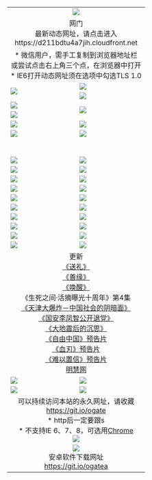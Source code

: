 ﻿<table>
  <tr></tr>
  <tr><td colspan=2 align=center><img src="https://cloud.githubusercontent.com/assets/11880933/13434984/f430fae2-e012-11e5-814f-c2df1e82b247.jpg" /></td></tr>
  <tr><td colspan=2 align=center>网门<br>最新动态网址，请点击进入
<br>https://d211bdtu4a7jih.cloudfront.net
    </td>
  </tr>
  <tr>
    <td colspan=2 align=center>* 微信用户，需手工复制到浏览器地址栏<br>或尝试点击右上角三个点，在浏览器中打开
    <br>* IE6打开动态网址须在选项中勾选TLS 1.0</td>
  </tr>
  <tr>
    <td rowspan=2><a href="https://d211bdtu4a7jih.cloudfront.net/ogUP.aspx?name=11DKC.mp4&list=11DKC" target="_blank"><img src="https://d211bdtu4a7jih.cloudfront.net/Up/11DKC1.jpg" /></a></td> 
    <td><div><a href="https://d211bdtu4a7jih.cloudfront.net/ogUP.aspx?name=LRWS.mp4&list=LRWS" target="_blank"><img src="https://d211bdtu4a7jih.cloudfront.net/Up/LRWS.jpg" /></a></td>
   </tr>
  <tr>
    <td><a href="https://d211bdtu4a7jih.cloudfront.net/ogNiceVedio.aspx" target="_blank"><img src="https://d211bdtu4a7jih.cloudfront.net/Up/11TGKDY.jpg" /></a></td>
  </tr>
  <tr>
    <td><a href="https://d211bdtu4a7jih.cloudfront.net/ogUP.aspx?name=JQR.mp4&count=2" target="_blank"><img src="https://d211bdtu4a7jih.cloudfront.net/Up/JQR.jpg" /></a></td>   
    <td rowspan=2><a href="https://d211bdtu4a7jih.cloudfront.net/ogUP.aspx?name=JP.mp4&count=9" target="_blank"><img src="https://d211bdtu4a7jih.cloudfront.net/Up/JP.jpg" /></td>
  </tr>
  <tr>
    <td><a href="https://d211bdtu4a7jih.cloudfront.net/ogUP.aspx?name=WH.mp4" target="_blank"><img src="https://d211bdtu4a7jih.cloudfront.net/Up/WH.jpg" /></a></td>
  </tr>
  <tr>
    <td><a href="https://d211bdtu4a7jih.cloudfront.net/ogUP.aspx?name=SSZJ.mp4&list=SSZJ" target="_blank"><img src="https://d211bdtu4a7jih.cloudfront.net/Up/SSZJ.jpg" /></a></td>
    <td><a href="https://d211bdtu4a7jih.cloudfront.net/ogUP.aspx?name=1XQK.mp4&count=13" target="_blank"><img src="https://d211bdtu4a7jih.cloudfront.net/Up/1XQK.jpg" /></a</td>
  </tr>
  <tr>
    <td><a href="https://d211bdtu4a7jih.cloudfront.net/ogUP.aspx?name=ZY.mp4&count=2015|16" target="_blank"><img src="https://d211bdtu4a7jih.cloudfront.net/Up/ZY.jpg" /></a</td>
    <td><a href="https://d211bdtu4a7jih.cloudfront.net/ogUP.aspx?name=XTFY.mp4&count=B|2,A|24" target="_blank"><img src="https://d211bdtu4a7jih.cloudfront.net/Up/XTFY.jpg" /></a></td>
  </tr>
  <tr height="40">
  </tr>
  <tr>
    <td><a href="https://d211bdtu4a7jih.cloudfront.net/ogUP.aspx?name=4SQQ.mp4&list=4SQQ" target="_blank"><img src="https://d211bdtu4a7jih.cloudfront.net/Up/4SQQ0.jpg"/></a></td>
    <td><a href="https://d211bdtu4a7jih.cloudfront.net/ogUP.aspx?name=4SHQ.mp4&list=4SHQ" target="_blank"><img src="https://d211bdtu4a7jih.cloudfront.net/Up/4SHQ0.jpg"/></a></td>
  </tr>
  <tr>
    <td><a href="https://d211bdtu4a7jih.cloudfront.net/ogUP.aspx?name=4SZG.mp4&list=4SZG" target="_blank"><img src="https://d211bdtu4a7jih.cloudfront.net/Up/4SZG0.jpg"/></a></td>
    <td><a href="https://d211bdtu4a7jih.cloudfront.net/ogUP.aspx?name=4SDJ.mp4&list=4SDJ" target="_blank"><img src="https://d211bdtu4a7jih.cloudfront.net/Up/4SDJ0.jpg"/></a></td>
  </tr>
  <tr>
    <td><a href="https://d211bdtu4a7jih.cloudfront.net/ogUP.aspx?name=4SGX.mp4&list=4SGX" target="_blank"><img src="https://d211bdtu4a7jih.cloudfront.net/Up/4SGX0.jpg"/></a></td>
    <td><a href="https://d211bdtu4a7jih.cloudfront.net/ogUP.aspx?name=4SHD.mp4&list=4SHD" target="_blank"><img src="https://d211bdtu4a7jih.cloudfront.net/Up/4SHD0.jpg"/></a></td>
  </tr>
  <tr>
    <td><a href="https://d211bdtu4a7jih.cloudfront.net/ogUP.aspx?name=4CTX.mp4&list=4CTX" target="_blank"><img src="https://d211bdtu4a7jih.cloudfront.net/Up/4CTX0.jpg"/></a></td>
    <td><a href="https://d211bdtu4a7jih.cloudfront.net/ogUP.aspx?name=4CWZ.mp4&list=4CWZ" target="_blank"><img src="https://d211bdtu4a7jih.cloudfront.net/Up/4CWZ0.jpg"/></a></td>
  </tr>
  <tr>
    <td><a href="https://d211bdtu4a7jih.cloudfront.net/onUP.aspx?name=https://d1lqqjldbsh7xo.cloudfront.net/" target="_blank"><img src="https://d211bdtu4a7jih.cloudfront.net/Up/0DTW.jpg"/></a></td>
    <td><a href="https://d211bdtu4a7jih.cloudfront.net/onUP.aspx?name=https://d240ns8up8earz.cloudfront.net/acenter/" target="_blank"><img src="https://d211bdtu4a7jih.cloudfront.net/Up/0TDW.jpg" /></a></td>
  </tr>
  <tr>
    <td><a href="https://d211bdtu4a7jih.cloudfront.net/onUP.aspx?name=https://d4508d6vomz2p.cloudfront.net/gb/nsc413.htm" target="_blank"><img src="https://d211bdtu4a7jih.cloudfront.net/Up/0DJY.jpg" /></a></td>
    <td><a href="https://d211bdtu4a7jih.cloudfront.net/onUP.aspx?name=https://dilo7bqpjb57y.cloudfront.net/xtr/gb/prog204.html" target="_blank"><img src="https://d211bdtu4a7jih.cloudfront.net/Up/0XTR.jpg" /></a></td>
  </tr>
  <tr>
    <td><a href="https://d211bdtu4a7jih.cloudfront.net/onUP.aspx?name=https://d3aj00iefsmfgc.cloudfront.net/" target="_blank"><img src="https://d211bdtu4a7jih.cloudfront.net/Up/0MHW.jpg" /></a></td>
    <td><a href="https://d211bdtu4a7jih.cloudfront.net/onUP.aspx?name=https://d20wz7qt14x5d2.cloudfront.net/" target="_blank"><img src="https://d211bdtu4a7jih.cloudfront.net/Up/0ZJW.jpg" /></a></td>
  </tr>
  <tr>
    <td><a href="https://d211bdtu4a7jih.cloudfront.net/ogUP.aspx?name=0FG.zip" target="_blank"><img src="https://d211bdtu4a7jih.cloudfront.net/Up/0FG.jpg" /></a></td>
    <td><a href="https://d211bdtu4a7jih.cloudfront.net/ogUP.aspx?name=0FGA.apk" target="_blank"><img src="https://d211bdtu4a7jih.cloudfront.net/Up/0FGA.jpg" /></a></td>
  </tr>
  <tr>
    <td><a href="https://d211bdtu4a7jih.cloudfront.net/ogUP.aspx?name=0U.zip" target="_blank"><img src="https://d211bdtu4a7jih.cloudfront.net/Up/0U.jpg" /></a></td>
    <td><a href="https://d211bdtu4a7jih.cloudfront.net/ogUP.aspx?name=0UA.apk" target="_blank"><img src="https://d211bdtu4a7jih.cloudfront.net/Up/0UA.jpg" /></a></td>
  </tr>
  <tr>
    <td><a href="https://d211bdtu4a7jih.cloudfront.net/ogUP.aspx?name=0iPPOTV.zip" target="_blank"><img src="https://d211bdtu4a7jih.cloudfront.net/Up/0iPPOTV.jpg" /></a></td>
    <td><a href="https://d211bdtu4a7jih.cloudfront.net/ogUP.aspx?name=0iNTD.apk" target="_blank"><img src="https://d211bdtu4a7jih.cloudfront.net/Up/0iNTD.jpg" /></a></td>
  </tr>
  <tr>
    <td colspan=2 align=center>更新<br>
      <a href="https://d211bdtu4a7jih.cloudfront.net/ogUP.aspx?name=4ESL.mp4" target="_blank">《送礼》</a><br>
      <a href="https://d211bdtu4a7jih.cloudfront.net/ogUP.aspx?name=4ESY.mp4" target="_blank">《善缘》</a><br>
      <a href="https://d211bdtu4a7jih.cloudfront.net/ogUP.aspx?name=4EHX.mp4" target="_blank">《唤醒》</a><br>
      《生死之间·活摘曝光十周年》第4集</a><br>
      <a href="https://d211bdtu4a7jih.cloudfront.net/ogUP.aspx?name=4TJDBZ.mp4" target="_blank">《天津大爆炸－中国社会的阴暗面》</a><br>
      <a href="https://d211bdtu4a7jih.cloudfront.net/ogUP.aspx?name=4LFZ.mp4" target="_blank">《国安李凤智公开退党》</a><br>
      <a href="https://d211bdtu4a7jih.cloudfront.net/ogUP.aspx?name=4DDZHDCS.mp4" target="_blank">《大地震后的沉思》</a><br>
      <a href="https://d211bdtu4a7jih.cloudfront.net/ogUP.aspx?name=11ZYZG0.mp4" target="_blank">《自由中国》预告片</a><br>
      <a href="https://d211bdtu4a7jih.cloudfront.net/ogUP.aspx?name=11XR.mp4" target="_blank">《血刃》预告片</a><br>
      <a href="https://d211bdtu4a7jih.cloudfront.net/ogUP.aspx?name=11NYZX.mp4&count=2" target="_blank">《难以置信》预告片</a><br>
      <a href="https://d211bdtu4a7jih.cloudfront.net/onUP.aspx?name=https://www.minghui.org/" target="_blank">明慧网</a></td>
    </td>
  </tr>
  <tr>
    <td><a href="https://d211bdtu4a7jih.cloudfront.net/ogNice.aspx" target="_blank"><img src="https://cloud.githubusercontent.com/assets/11880933/13720378/f84bb392-e841-11e5-8739-815049dd6ff8.jpg" /></a></td>
    <td><a href="https://d211bdtu4a7jih.cloudfront.net/onCO.aspx?ob=600事物&op=增删改&args=WH1~%23类型6新闻%7c%23类型6评论&mode=" target="_blank"><img src="https://cloud.githubusercontent.com/assets/11880933/13720380/04d76a16-e842-11e5-8833-e627daa88802.jpg" /></a></td> 
  </tr>
  <tr>
    <td><a href="https://d211bdtu4a7jih.cloudfront.net/ogDY.aspx" target="_blank"><img src="https://cloud.githubusercontent.com/assets/11880933/13720384/11817090-e842-11e5-9571-7dc2f1af9f42.jpg" /></a></td>
    <td><a href="https://d211bdtu4a7jih.cloudfront.net/ogST.aspx" target="_blank"><img src="https://cloud.githubusercontent.com/assets/11880933/13720385/1467ea3c-e842-11e5-86df-c96c9a556aaf.jpg" /></a></td> 
  </tr>
  <!--tr>
    <td colspan=2 align=center>
      <微信可扫描以下临时二维码<br/>https://bit.ly/1mBQHW8<br/><a href="https://d211bdtu4a7jih.cloudfront.net/Up/0WMGDL3.png" target="_blank"><img src="https://d211bdtu4a7jih.cloudfront.net/Up/0WMGD3.png"/></a>
  </tr-->
  <tr>
    <td colspan=2 align=center>可以持续访问本站的永久网址，请收藏<br/><a href="https://git.io/ogate" target="_blank">https://git.io/ogate</a><br/>* http后一定要跟s<br/>* 不支持IE 6、7、8，可选用<a href="http://www.odisk.org/Upload/0ChromePortable.zip">Chrome</a><br/><a href="https://d211bdtu4a7jih.cloudfront.net/Up/0WMGDL2.png" target="_blank"><img src="https://d211bdtu4a7jih.cloudfront.net/Up/0WMGD2.png"/></a></td>
  </tr>
  <tr>
    <td colspan=2 align=center><a href="https://d211bdtu4a7jih.cloudfront.net/ogUP.aspx?name=0oGate.apk" target="_blank"><img src="https://cloud.githubusercontent.com/assets/11880933/13720399/75e143ee-e842-11e5-9f0a-1421f423c80f.jpg" /></a><br>安卓软件下载网址<br><a href="https://git.io/ogatea">https://git.io/ogatea</a></td>
  </tr>
  <!--tr>
    <td colspan=2 align=center>可能失效的动态网址
    </td>
  </tr-->
</table>
